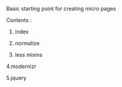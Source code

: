 Basic starting point for creating micro pages

Contents :

1. index

2. normalize
 
3. less mixins

4.modernizr

5.jquery


